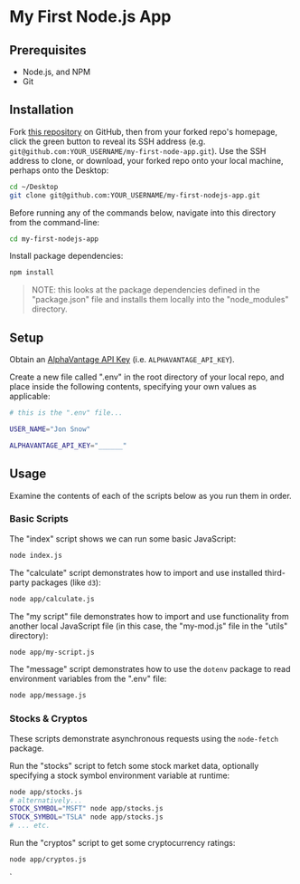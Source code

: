 # My First Node.js App

## Prerequisites

  + Node.js, and NPM
  + Git

## Installation

Fork [this repository](https://github.com/prof-rossetti/my-first-nodejs-app/settings) on GitHub, then from your forked repo's homepage, click the green button to reveal its SSH address (e.g. `git@github.com:YOUR_USERNAME/my-first-node-app.git`). Use the SSH address to clone, or download, your forked repo onto your local machine, perhaps onto the Desktop:

```sh
cd ~/Desktop
git clone git@github.com:YOUR_USERNAME/my-first-nodejs-app.git
```

Before running any of the commands below, navigate into this directory from the command-line:

```sh
cd my-first-nodejs-app
```

Install package dependencies:

```sh
npm install
```

> NOTE: this looks at the package dependencies defined in the "package.json" file and installs them locally into the "node_modules" directory.

## Setup

Obtain an [AlphaVantage API Key](https://www.alphavantage.co/support/#api-key) (i.e. `ALPHAVANTAGE_API_KEY`).

Create a new file called ".env" in the root directory of your local repo, and place inside the following contents, specifying your own values as applicable:

```sh
# this is the ".env" file...

USER_NAME="Jon Snow"

ALPHAVANTAGE_API_KEY="______"
```

## Usage

Examine the contents of each of the scripts below as you run them in order.

### Basic Scripts

The "index" script shows we can run some basic JavaScript:

```sh
node index.js
```

The "calculate" script demonstrates how to import and use installed third-party packages (like `d3`):

```sh
node app/calculate.js
```

The "my script" file demonstrates how to import and use functionality from another local JavaScript file (in this case, the "my-mod.js" file in the "utils" directory):

```sh
node app/my-script.js
```

The "message" script demonstrates how to use the `dotenv` package to read environment variables from the ".env" file:

```sh
node app/message.js
```

### Stocks & Cryptos

These scripts demonstrate asynchronous requests using the `node-fetch` package.

Run the "stocks" script to fetch some stock market data, optionally specifying a stock symbol environment variable at runtime:

```sh
node app/stocks.js
# alternatively...
STOCK_SYMBOL="MSFT" node app/stocks.js
STOCK_SYMBOL="TSLA" node app/stocks.js
# ... etc.
```

Run the "cryptos" script to get some cryptocurrency ratings:

```sh
node app/cryptos.js
```



`
